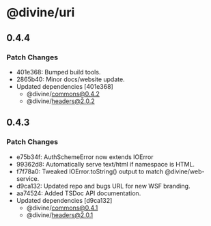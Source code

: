 # @divine/uri

## 0.4.4

### Patch Changes

- 401e368: Bumped build tools.
- 2865b40: Minor docs/website update.
- Updated dependencies [401e368]
  - @divine/commons@0.4.2
  - @divine/headers@2.0.2

## 0.4.3

### Patch Changes

- e75b34f: AuthSchemeError now extends IOError
- 99362d8: Automatically serve text/html if namespace is HTML.
- f7f78a0: Tweaked IOError.toString() output to match @divine/web-service.
- d9ca132: Updated repo and bugs URL for new WSF branding.
- aa74524: Added TSDoc API documentation.
- Updated dependencies [d9ca132]
  - @divine/commons@0.4.1
  - @divine/headers@2.0.1
